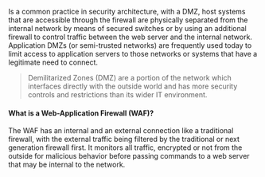 Is a common practice in security architecture, with a DMZ, host systems that are accessible through the firewall are physically separated from the internal network by means of secured switches or by using an additional firewall to control traffic between the web server and the internal network. Application DMZs (or semi-trusted networks) are frequently used today  to limit access to application servers to those networks or systems that have a legitimate need to connect.
>Demilitarized Zones (DMZ) are a portion of the network which interfaces directly with the outside world and has more security controls and restrictions than its wider IT environment.
#### What is a Web-Application Firewall (WAF)?

The WAF has an internal and an external connection like a traditional firewall, with the external traffic being filtered by the traditional or next generation firewall first. It monitors all traffic, encrypted or not from the outside for malicious behavior before passing commands to a web server that may be internal to the network.







